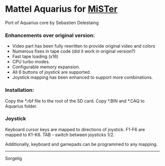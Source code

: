 # Mattel Aquarius for [MiSTer](https://github.com/MiSTer-devel/Main_MiSTer/wiki)

Port of Aquarius core by Sebastien Delestaing

### Enhancements over original version:
- Video part has been fully rewritten to provide original video and colors
- Numerous fixes in tape code (did it work in original version?)
- Fast tape loading (x16)
- CPU turbo modes.
- Configurable memory expansion.
- All 6 buttons of joystick are supported.
- Joystick mapping has been enhanced to support more combinations.

### Installation:
Copy the *.rbf file to the root of the SD card. Copy *.BIN and *.CAQ to Aquarius folder.

### Joystick
Keyboard cursor keys are mapped to directions of joystick. 
F1-F6 are mapped to K1-K6. TAB - switch between joysticks 1/2.

Additionally, keyboard and gamepads can be programmed to any mapping.

---
Sorgelig

